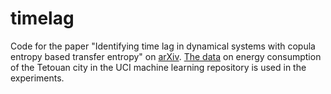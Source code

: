# timelag
Code for the paper "Identifying time lag in dynamical systems with copula entropy based transfer entropy" on [arXiv](https://arxiv.org/abs/2301.06037). [The data](https://archive.ics.uci.edu/ml/datasets/Power+consumption+of+Tetouan+city) on energy consumption of the Tetouan city in the UCI machine learning repository is used in the experiments.
